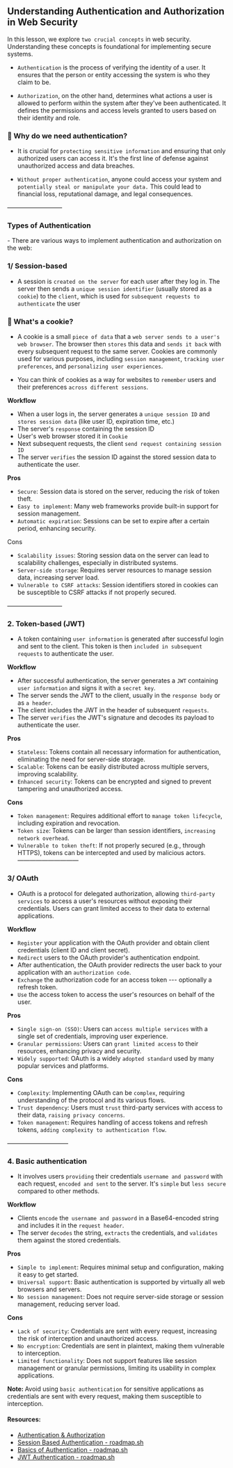 ## Understanding Authentication and Authorization in Web Security

In this lesson, we explore `two crucial concepts` in web security. Understanding these concepts is foundational for implementing secure systems.

- `Authentication` is the process of verifying the identity of a user. It ensures that the person or entity accessing the system is who they claim to be.

- `Authorization`, on the other hand, determines what actions a user is allowed to perform within the system after they've been authenticated. It defines the permissions and access levels granted to users based on their identity and role.

<h3> 🤔 Why do we need authentication?</h3>

- It is crucial for `protecting sensitive information` and ensuring that only authorized users can access it. It's the first line of defense against unauthorized access and data breaches.

- `Without proper authentication`, anyone could access your system and` potentially steal or manipulate your data.` This could lead to financial loss, reputational damage, and legal consequences.

—————————

<h3>Types of Authentication</h3>
- There are various ways to implement authentication and authorization on the web:

<h3>1/ Session-based</h3>

- A session is `created on the server` for each user after they log in. The server then sends a `unique session identifier` (usually stored as a `cookie`) to the `client`, which is used for `subsequent requests to authenticate` the user

<h3>🍪 What's a cookie?</h3>

- A cookie is a small `piece of data` that a `web server sends to a user's web browser`. The browser then `stores` this data and `sends it back` with every subsequent request to the same server. Cookies are commonly used for various purposes, including `session management`, `tracking user preferences`, and `personalizing user experiences`.

- You can think of cookies as a way for websites to `remember` users and their preferences `across different sessions`.

<b>Workflow</b>

- When a user logs in, the server generates a `unique session ID` and `stores session data` (like user ID, expiration time, etc.)
- The server's `response` containing the session ID
- User's web browser stored it in `Cookie`
- Next subsequent requests, the client `send request containing session ID`
- The server `verifies` the session ID against the stored session data to authenticate the user.

<b>Pros</b>

- `Secure`: Session data is stored on the server, reducing the risk of token theft.
- `Easy to implement`: Many web frameworks provide built-in support for session management.
- `Automatic expiration`: Sessions can be set to expire after a certain period, enhancing security.

Cons

- `Scalability issues`: Storing session data on the server can lead to scalability challenges, especially in distributed systems.
- `Server-side storage`: Requires server resources to manage session data, increasing server load.
- `Vulnerable to CSRF attacks`: Session identifiers stored in cookies can be susceptible to CSRF attacks if not properly secured.

—————————

<h3>2. Token-based (JWT)</h3>

- A token containing `user information` is generated after successful login and sent to the client. This token is then `included in subsequent requests` to authenticate the user.

<b>Workflow</b>

- After successful authentication, the server generates a `JWT` containing `user information` and signs it with a `secret key`.
- The server sends the JWT to the client, usually in the `response body` or as `a header`.
- The client includes the JWT in the header of subsequent `requests`.
- The server `verifies` the JWT's signature and decodes its payload to authenticate the user.

<b>Pros</b>

- `Stateless`: Tokens contain all necessary information for authentication, eliminating the need for server-side storage.
- `Scalable`: Tokens can be easily distributed across multiple servers, improving scalability.
- `Enhanced security`: Tokens can be encrypted and signed to prevent tampering and unauthorized access.

<b>Cons</b>

- `Token management`: Requires additional effort to `manage token lifecycle`, including expiration and revocation.
- `Token size`: Tokens can be larger than session identifiers, `increasing network overhead`.
- `Vulnerable to token theft`: If not properly secured (e.g., through HTTPS), tokens can be intercepted and used by malicious actors.
  ——————————

<h3>3/ OAuth</h3>
  
- OAuth is a protocol for delegated authorization, allowing `third-party services` to access a user's resources without exposing their credentials. Users can grant limited access to their data to external applications.
  
<b>Workflow</b>

- `Register` your application with the OAuth provider and obtain client credentials (client ID and client secret).
- `Redirect` users to the OAuth provider's authentication endpoint.
- After authentication, the OAuth provider redirects the user back to your application with an `authorization code`.
- `Exchange` the authorization code for an access token --- optionally a refresh token.
- `Use` the access token to access the user's resources on behalf of the user.

<b>Pros</b>

- `Single sign-on (SSO)`: Users can `access multiple services` with a single set of credentials, improving user experience.
- `Granular permissions`: Users can `grant limited access` to their resources, enhancing privacy and security.
- `Widely supported`: OAuth is a widely `adopted standard` used by many popular services and platforms.

<b>Cons</b>

- `Complexity`: Implementing OAuth can be `complex`, requiring understanding of the protocol and its various flows.
- `Trust dependency`: Users must `trust` third-party services with access to their data, `raising privacy concerns`.
- `Token management`: Requires handling of access tokens and refresh tokens, `adding complexity to authentication flow`.

——————————

<h3>4. Basic authentication</h3>

- It involves users `providing` their credentials `username and password` with each request, `encoded and sent` to the server. It's `simple` but `less secure` compared to other methods.

<b>Workflow</b>

- Clients `encode` the` username and password` in a Base64-encoded string and includes it in the `request header`.
- The server `decodes` the string, `extracts` the credentials, and `validates` them against the stored credentials.

<b>Pros</b>

- `Simple to implement`: Requires minimal setup and configuration, making it easy to get started.
- `Universal support`: Basic authentication is supported by virtually all web browsers and servers.
- `No session management`: Does not require server-side storage or session management, reducing server load.

<b>Cons</b>

- `Lack of security`: Credentials are sent with every request, increasing the risk of interception and unauthorized access.
- `No encryption`: Credentials are sent in plaintext, making them vulnerable to interception.
- `Limited functionality`: Does not support features like session management or granular permissions, limiting its usability in complex applications.

<b>Note: </b> Avoid using `basic authentication` for sensitive applications as credentials are sent with every request, making them susceptible to interception.

<h4>Resources: </h4>

- [Authentication & Authorization](https://auth0.com/docs/authorization/concepts/authz-and-authn)
- [Session Based Authentication - roadmap.sh](https://roadmap.sh/guides/session-based-authentication)
- [Basics of Authentication - roadmap.sh](https://roadmap.sh/guides/basics-of-authentication)
- [JWT Authentication - roadmap.sh](https://roadmap.sh/guides/jwt-authentication)

